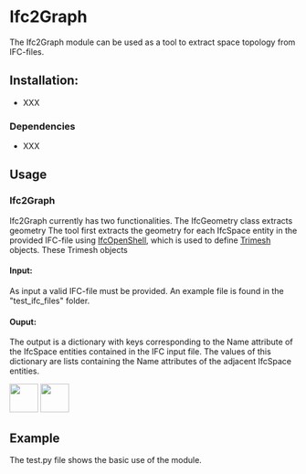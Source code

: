 # Ifc2Graph

The Ifc2Graph module can be used as a tool to extract space topology from IFC-files. 


## Installation:
- XXX


### Dependencies
- XXX


## Usage 


### Ifc2Graph
Ifc2Graph currently has two functionalities. The IfcGeometry class extracts geometry 
The tool first extracts the geometry for each IfcSpace entity in the provided IFC-file using [IfcOpenShell](http://ifcopenshell.org/python), which is used to define [Trimesh](https://trimsh.org/trimesh.html) objects. 
These Trimesh objects

#### Input:
As input a valid IFC-file must be provided. An example file is found in the "test_ifc_files" folder.

#### Ouput:
The output is a dictionary with keys corresponding to the Name attribute of the IfcSpace entities contained in the IFC input file.
The values of this dictionary are lists containing the Name attributes of the adjacent IfcSpace entities.


<img src="https://user-images.githubusercontent.com/74002963/174341376-44a9bcea-aec3-4a21-b186-1f16fc31a294.png" width="50" height="50">
<img src="https://user-images.githubusercontent.com/74002963/174342723-81112bf1-4928-452a-b142-6d8372bd83e8.png" width="50" height="50">

## Example
The test.py file shows the basic use of the module.








